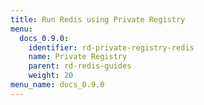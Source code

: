```yaml
---
title: Run Redis using Private Registry
menu:
  docs_0.9.0:
    identifier: rd-private-registry-redis
    name: Private Registry
    parent: rd-redis-guides
    weight: 20
menu_name: docs_0.9.0
---
```

